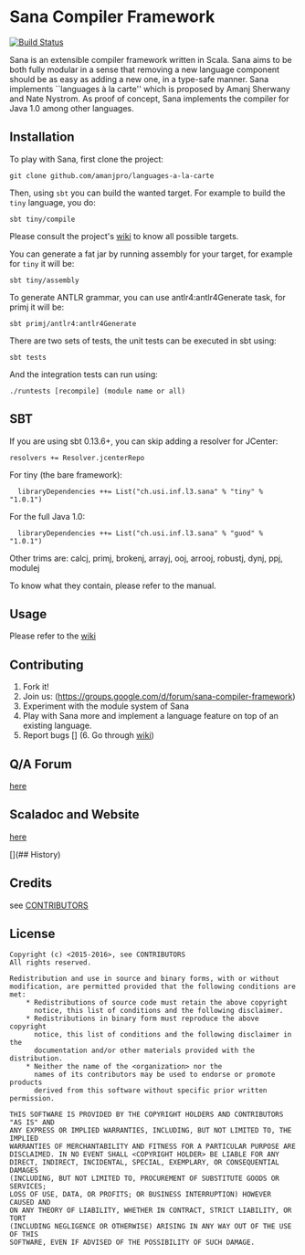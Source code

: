 # Sana Compiler Framework

[![Build Status](https://travis-ci.org/amanjpro/languages-a-la-carte.svg?branch=master)](https://travis-ci.org/amanjpro/languages-a-la-carte)

Sana is an extensible compiler framework written in Scala. Sana aims to be both
fully modular in a sense that removing a new language component should be as
easy as adding a new one, in a type-safe manner. Sana implements ``languages à
la carte'' which is proposed by Amanj Sherwany and Nate Nystrom. As proof of
concept, Sana implements the compiler for Java 1.0 among other languages.

## Installation

To play with Sana, first clone the project:
```
git clone github.com/amanjpro/languages-a-la-carte
```

Then, using `sbt` you can build the wanted target. For example to build the
`tiny` language, you do:

```
sbt tiny/compile
```

Please consult the project's [wiki](https://github.com/amanjpro/languages-a-la-carte/wiki)
to know all possible targets.

You can generate a fat jar by running assembly for your target, for example for
`tiny` it will be:

```
sbt tiny/assembly
```

To generate ANTLR grammar, you can use antlr4:antlr4Generate task, for primj it will be:

```
sbt primj/antlr4:antlr4Generate
```

There are two sets of tests, the unit tests can be executed in sbt using:
```
sbt tests
```

And the integration tests can run using:
```
./runtests [recompile] (module name or all)
```


## SBT

If you are using sbt 0.13.6+, you can skip adding a resolver for JCenter:

```
resolvers += Resolver.jcenterRepo
```

For tiny (the bare framework):

```
  libraryDependencies ++= List("ch.usi.inf.l3.sana" % "tiny" % "1.0.1")
```

For the full Java 1.0:

```
  libraryDependencies ++= List("ch.usi.inf.l3.sana" % "guod" % "1.0.1")
```

Other trims are:
  calcj, primj, brokenj, arrayj, ooj, arrooj, robustj, dynj, ppj, modulej

To know what they contain, please refer to the manual.

## Usage

Please refer to the [wiki](https://github.com/amanjpro/languages-a-la-carte/wiki)


## Contributing

1. Fork it!
2. Join us: (https://groups.google.com/d/forum/sana-compiler-framework)
3. Experiment with the module system of Sana
4. Play with Sana more and implement a language feature on top of an
   existing language.
5. Report bugs
[] (6. Go through [wiki](https://github.com/amanjpro/sana/wiki/Contributing))

## Q/A Forum
[here](https://groups.google.com/d/forum/sana-compiler-framework)

## Scaladoc and Website
[here](https://groups.google.com/d/forum/sana-compiler-framework)

[](## History)


## Credits
see [CONTRIBUTORS](https://github.com/amanjpro/languages-a-la-carte/blob/documented/CONTRIBUTORS)


## License

```
Copyright (c) <2015-2016>, see CONTRIBUTORS
All rights reserved.

Redistribution and use in source and binary forms, with or without
modification, are permitted provided that the following conditions are met:
    * Redistributions of source code must retain the above copyright
      notice, this list of conditions and the following disclaimer.
    * Redistributions in binary form must reproduce the above copyright
      notice, this list of conditions and the following disclaimer in the
      documentation and/or other materials provided with the distribution.
    * Neither the name of the <organization> nor the
      names of its contributors may be used to endorse or promote products
      derived from this software without specific prior written permission.

THIS SOFTWARE IS PROVIDED BY THE COPYRIGHT HOLDERS AND CONTRIBUTORS "AS IS" AND
ANY EXPRESS OR IMPLIED WARRANTIES, INCLUDING, BUT NOT LIMITED TO, THE IMPLIED
WARRANTIES OF MERCHANTABILITY AND FITNESS FOR A PARTICULAR PURPOSE ARE
DISCLAIMED. IN NO EVENT SHALL <COPYRIGHT HOLDER> BE LIABLE FOR ANY
DIRECT, INDIRECT, INCIDENTAL, SPECIAL, EXEMPLARY, OR CONSEQUENTIAL DAMAGES
(INCLUDING, BUT NOT LIMITED TO, PROCUREMENT OF SUBSTITUTE GOODS OR SERVICES;
LOSS OF USE, DATA, OR PROFITS; OR BUSINESS INTERRUPTION) HOWEVER CAUSED AND
ON ANY THEORY OF LIABILITY, WHETHER IN CONTRACT, STRICT LIABILITY, OR TORT
(INCLUDING NEGLIGENCE OR OTHERWISE) ARISING IN ANY WAY OUT OF THE USE OF THIS
SOFTWARE, EVEN IF ADVISED OF THE POSSIBILITY OF SUCH DAMAGE.
```

